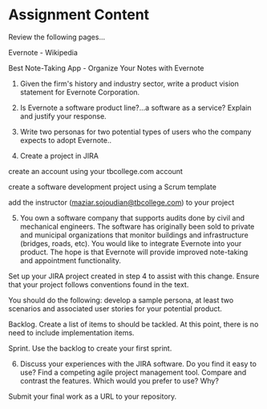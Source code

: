 # Assignment Content
Review the following pages...

Evernote - Wikipedia

Best Note-Taking App - Organize Your Notes with Evernote

1. Given the firm's history and industry sector, write a product vision statement for Evernote Corporation.

2. Is Evernote a software product line?...a software as a service? Explain and justify your response.

3. Write two personas for two potential types of users who the company expects to adopt Evernote..

4. Create a project in JIRA

create an account using your tbcollege.com account 

create a software development project using a Scrum template

add the instructor (maziar.sojoudian@tbcollege.com) to your project

5. You own a software company that supports audits done by civil and mechanical engineers. The software has originally been sold to private and municipal organizations that monitor buildings and infrastructure (bridges, roads, etc). You would like to integrate Evernote into your product. The hope is that Evernote will provide improved note-taking and appointment functionality.

Set up your JIRA project created in step 4 to assist with this change. Ensure that your project follows conventions found in the text.

You should do the following: develop a sample persona, at least two scenarios and associated user stories for your potential product.

Backlog. Create a list of items to should be tackled. At this point, there is no need to include implementation items.

Sprint. Use the backlog to create your first sprint. 

6. Discuss your experiences with the JIRA software. Do you find it easy to use? Find a competing agile project management tool. Compare and contrast the features. Which would you prefer to use? Why?

Submit your final work as a URL to your repository.



